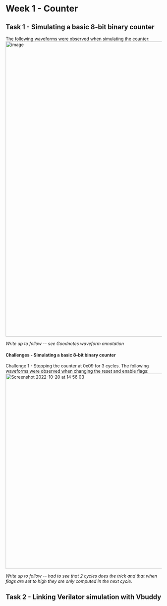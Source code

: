 # Week 1 - Counter

## Task 1 - Simulating a basic 8-bit binary counter

The following waveforms were observed when simulating the counter:
<img width="954" alt="image" src="https://user-images.githubusercontent.com/107804218/196924562-cec689aa-e295-49a9-a285-f2d2639c5de7.png">

*Write up to follow -- see Goodnotes waveform annotation*

#### Challenges - Simulating a basic 8-bit binary counter

Challenge 1 - Stopping the counter at 0x09 for 3 cycles.
The following waveforms were observed when changing the reset and enable flags:
<img width="631" alt="Screenshot 2022-10-20 at 14 56 03" src="https://user-images.githubusercontent.com/107804218/196968758-7343c1ae-e066-45cb-85a5-4edab94679b6.png">

*Write up to follow -- had to see that 2 cycles does the trick and that when flags are set to high they are only computed in the next cycle.*

## Task 2 - Linking Verilator simulation with Vbuddy

